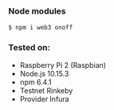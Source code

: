 ### Node modules
```$ npm i web3 onoff```

### Tested on:
  - Raspberry Pi 2 (Raspbian)
  - Node.js 10.15.3
  - npm 6.4.1
  - Testnet Rinkeby
  - Provider Infura
